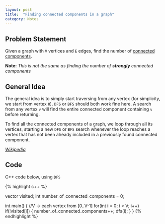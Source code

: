 ```yaml
---
layout: post
title:  "Finding connected components in a graph"
category: Notes
---
```


## Problem Statement

Given a graph with `V` vertices and `E` edges, find the number of [connected
components](https://en.wikipedia.org/wiki/Connected_component_(graph_theory)).

**Note:** _This is not the same as finding the number of **strongly** connected
components_

## General Idea

The general idea is to simply start traversing from any vertex (for simplicity,
we start from vertex `0`). `DFS` or `BFS` should both work fine here. A search from any
vertex `v` will find the entire connected component containing `v` before returning.

To find all the connected components of a graph, we loop through all its vertices,
starting a new `DFS` or `BFS` search whenever the loop reaches a vertex that has not
been already included in a previously found connected component.

[*Wikipedia*](https://en.wikipedia.org/wiki/Connected_component_(graph_theory)#Algorithms)

## Code

C++ code below, using `DFS`

{% highlight c++ %}

vector<bool> visited;
int number_of_connected_components = 0;

int main()
{
    //V -> each vertex from [0..V-1]
    for(int i = 0; i < V; i++)
        if(!visited[i])
        {
            number_of_connected_components++;
            dfs(i);
        }
}
{% endhighlight %}